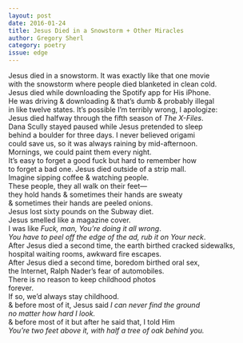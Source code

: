 ```yaml
---
layout: post 
date: 2016-01-24
title: Jesus Died in a Snowstorm + Other Miracles
author: Gregory Sherl
category: poetry
issue: edge
---
```

Jesus died in a snowstorm. It was exactly like that one movie  
with the snowstorm where people died blanketed in clean cold.  
Jesus died while downloading the Spotify app for His iPhone.  
He was driving & downloading & that’s dumb & probably illegal  
in like twelve states. It’s possible I’m terribly wrong, I apologize:  
Jesus died halfway through the fifth season of _The X-Files_.  
Dana Scully stayed paused while Jesus pretended to sleep  
behind a boulder for three days. I never believed origami  
could save us, so it was always raining by mid-afternoon.  
Mornings, we could paint them every night.  
It’s easy to forget a good fuck but hard to remember how  
to forget a bad one. Jesus died outside of a strip mall.  
Imagine sipping coffee & watching people.  
These people, they all walk on their feet—  
they hold hands & sometimes their hands are sweaty  
& sometimes their hands are peeled onions.  
Jesus lost sixty pounds on the Subway diet.  
Jesus smelled like a magazine cover.  
I was like _Fuck, man, You’re doing it all wrong_.  
_You have to peel off the edge of the ad, rub it on Your neck_.  
After Jesus died a second time, the earth birthed cracked sidewalks,  
hospital waiting rooms, awkward fire escapes.  
After Jesus died a second time, boredom birthed oral sex,  
the Internet, Ralph Nader’s fear of automobiles.  
There is no reason to keep childhood photos  
forever.  
If so, we’d always stay childhood.  
& before most of it, Jesus said _I can never find the ground  
no matter how hard I look._  
& before most of it but after he said that, I told Him  
_You’re two feet above it, with half a tree of oak behind you._